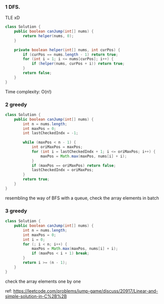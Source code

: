 ### 1 DFS. 

TLE xD

```java
class Solution {
    public boolean canJump(int[] nums) {
        return helper(nums, 0);
    }
    
    private boolean helper(int[] nums, int curPos) {
        if (curPos == nums.length - 1) return true;
        for (int i = 1; i <= nums[curPos]; i++) {
            if (helper(nums, curPos + i)) return true;
        }
        return false;
    }
}
```

Time complexity: O(n!)

### 2 greedy
```java
class Solution {
    public boolean canJump(int[] nums) {
        int n = nums.length;
        int maxPos = 0;
        int lastCheckedIndx = -1;
        
        while (maxPos < n - 1) {
            int oriMaxPos = maxPos;
            for (int i = lastCheckedIndx + 1; i <= oriMaxPos; i++) {
                maxPos = Math.max(maxPos, nums[i] + i);
            }
            if (maxPos == oriMaxPos) return false;
            lastCheckedIndx = oriMaxPos;
        }
        return true;
    }
}
```
resembling the way of BFS with a queue, check the array elements in batch

### 3 greedy
```java
class Solution {
    public boolean canJump(int[] nums) {
        int n = nums.length;
        int maxPos = 0;
        int i = 0;
        for (; i < n; i++) {
            maxPos = Math.max(maxPos, nums[i] + i);
            if (maxPos < i + 1) break;
        }
        return i >= (n - 1);
    }
}
```
check the array elements one by one

ref: https://leetcode.com/problems/jump-game/discuss/20917/Linear-and-simple-solution-in-C%2B%2B
